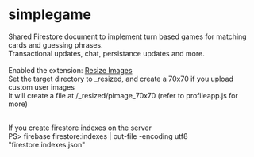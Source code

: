# simplegame
Shared Firestore document to implement turn based games for matching cards and guessing phrases.
<br>
Transactional updates, chat, persistance updates and more.
<br><br>
Enabled the extension: <a href="https://extensions.dev/extensions/firebase/storage-resize-images" target="_blank">Resize Images</a><br>
Set the target directory to _resized, and create a 70x70 if you upload custom user images
<br>
It will create a file at <userstorage>/_resized/pimage_70x70 (refer to profileapp.js for more)
<br><br>

If you create firestore indexes on the server<br>
 PS> firebase firestore:indexes | out-file -encoding utf8 "firestore.indexes.json"
 <br><br>
